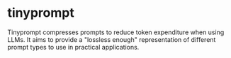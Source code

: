 # tinyprompt
Tinyprompt compresses prompts to reduce token expenditure when using LLMs. It aims to provide a "lossless enough" representation of different prompt types to use in practical applications.
